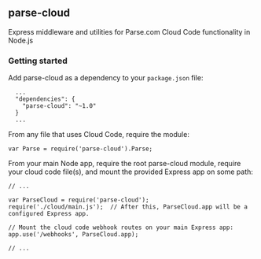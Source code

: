 ## parse-cloud

Express middleware and utilities for Parse.com Cloud Code functionality in Node.js

### Getting started

Add parse-cloud as a dependency to your `package.json` file:

```
  ...
  "dependencies": {
    "parse-cloud": "~1.0"
  }
  ...
```

From any file that uses Cloud Code, require the module:

```
var Parse = require('parse-cloud').Parse;
```

From your main Node app, require the root parse-cloud module, require your cloud code file(s), and mount the provided Express app on some path:

```
// ...

var ParseCloud = require('parse-cloud');
require('./cloud/main.js');  // After this, ParseCloud.app will be a configured Express app.

// Mount the cloud code webhook routes on your main Express app:
app.use('/webhooks', ParseCloud.app);

// ...
```

